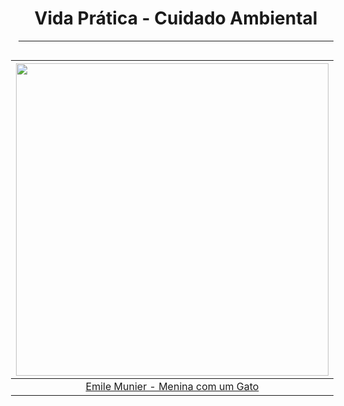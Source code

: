 <h1 align="center">Vida Prática - Cuidado Ambiental</h1>

---

<div style="float: right; padding-left: 20px">

|              <img height="500" src="./assets/images/Vida_Prática/EmileMunier_GirlwithaKitten.jpeg" />               |
| :-----------------------------------------------------------------------------------------------------------------: |
| [Emile Munier - Menina com um Gato](https://search.creativecommons.org/photos/43b12073-8a2a-4058-a2c2-47187f64986b) |

</div>
